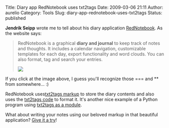 Title: Diary app RedNotebook uses txt2tags
Date: 2009-03-06 21:11
Author: aurelio
Category: Tools
Slug: diary-app-rednotebook-uses-txt2tags
Status: published

**Jendrik Seipp** wrote me to tell about his diary
application [RedNotebook](http://digitaldump.wordpress.com/projects/rednotebook/).
As the website says:

> RedNotebook is a graphical **diary and journal** to keep track of
> notes and thoughts. It includes a calendar navigation, customizable
> templates for each day, export functionality and word clouds. You can
> also format, tag and search your entries.
>
> [![](http://digitaldump.files.wordpress.com/2008/11/rn-053-1.png?w=300&h=231)](http://digitaldump.files.wordpress.com/2008/11/rn-053-1.png)

If you click at the image above, I guess you'll recognize those === and
\*\* from somewhere... :)

RedNotebook uses[txt2tags
markup](http://txt2tags.org/markup.html) to store the diary
contents and also uses the [txt2tags
code](http://code.google.com/p/txt2tags/source/browse/trunk/txt2tags) to
format it. It's another nice example of a Python program using [txt2tags
as a
module](http://code.google.com/p/txt2tags/source/browse/trunk/#trunk/samples/module).

What about writing your notes using our beloved markup in that beautiful
application? [Give it a
try](http://digitaldump.wordpress.com/projects/rednotebook/)!
